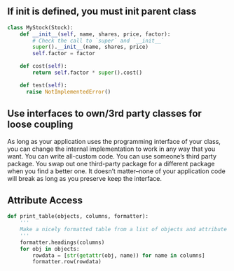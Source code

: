 ## If init is defined, you must init parent class
```python
class MyStock(Stock):
    def __init__(self, name, shares, price, factor):
        # Check the call to `super` and `__init__`
        super().__init__(name, shares, price)
        self.factor = factor

    def cost(self):
        return self.factor * super().cost()

    def test(self):
      raise NotImplementedError()
```


## Use interfaces to own/3rd party classes for loose coupling
As long as your application uses the programming interface of your class, you can change the internal implementation to work in any way that you want. You can write all-custom code. You can use someone’s third party package. You swap out one third-party package for a different package when you find a better one. It doesn’t matter–none of your application code will break as long as you preserve keep the interface.

## Attribute Access
```python
def print_table(objects, columns, formatter):
    '''
    Make a nicely formatted table from a list of objects and attribute names.
    '''
    formatter.headings(columns)
    for obj in objects:
        rowdata = [str(getattr(obj, name)) for name in columns]
        formatter.row(rowdata)
```
